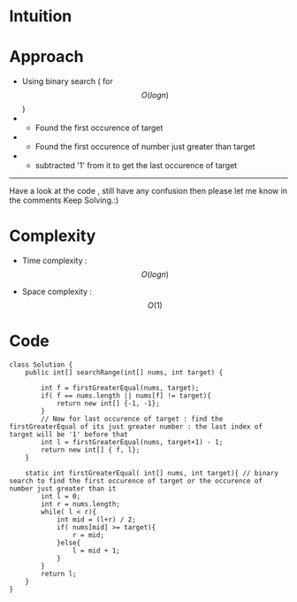 # Intuition
<!-- Describe your first thoughts on how to solve this problem. -->

# Approach
<!-- Describe your approach to solving the problem. -->
- Using binary search ( for $$O(logn)$$ )
- - Found the first occurence of target 
- - Found the first occurence of number just greater than target 
- - subtracted '1' from it to get the last occurence of target
---
Have a look at the code , still have any confusion then please let me know in the comments
Keep Solving.:)

# Complexity
- Time complexity : $$O(logn)$$
<!-- Add your time complexity here, e.g. $$O(n)$$ -->

- Space complexity : $$O(1)$$
<!-- Add your space complexity here, e.g. $$O(n)$$ -->

# Code
```
class Solution {
    public int[] searchRange(int[] nums, int target) {

        int f = firstGreaterEqual(nums, target);
        if( f == nums.length || nums[f] != target){
            return new int[] {-1, -1};
        }
        // Now for last occurence of target : find the firstGreaterEqual of its just greater number : the last index of target will be '1' before that
        int l = firstGreaterEqual(nums, target+1) - 1;
        return new int[] { f, l};
    }

    static int firstGreaterEqual( int[] nums, int target){ // binary search to find the first occurence of target or the occurence of number just greater than it
        int l = 0;
        int r = nums.length;
        while( l < r){
            int mid = (l+r) / 2;
            if( nums[mid] >= target){
                r = mid;
            }else{
                l = mid + 1;
            }
        }
        return l;
    }
}
```